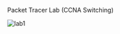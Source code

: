 Packet Tracer Lab (CCNA Switching)



![lab1](https://user-images.githubusercontent.com/93893167/186528074-42c294c6-8ef9-4fee-98d0-bab6e564874f.png)



